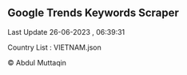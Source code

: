 

## Google Trends Keywords Scraper 
 
Last Update 26-06-2023 , 06:39:31

Country List :
VIETNAM.json



© Abdul Muttaqin 
